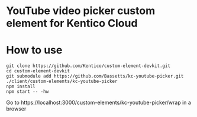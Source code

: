 # YouTube video picker custom element for Kentico Cloud

# How to use

```
git clone https://github.com/Kentico/custom-element-devkit.git
cd custom-element-devkit
git submodule add https://github.com/Bassetts/kc-youtube-picker.git ./client/custom-elements/kc-youtube-picker
npm install
npm start -- -hw
```

Go to https://localhost:3000/custom-elements/kc-youtube-picker/wrap in a browser